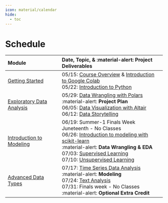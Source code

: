 ```yaml
---
icon: material/calendar
hide:
  - toc
---
```


# Schedule

| Module                                 | Date, Topic, & :material-alert: **Project Deliverables** |
| :------------------------------------- | :------------------------------------------------------- |
| [Getting Started](/getting-started)    | 05/15: [Course Overview](/syllabus/course-description) & [Introduction to Google Colab](/getting-started/colab)<br> 05/22: [Introduction to Python](/getting-started/python/)                                                                                                         |
| [Exploratory Data Analysis](/eda)      |  05/29: [Data Wrangling with Polars](/eda/data-wrangling)<br>    :material-alert: **Project Plan**<br> 06/05: [Data Visualization with Altair](/eda/data-visualization)<br> 06/12: [Data Storytelling](/eda/data_storytelling)                                                                            |
| [Introduction to Modeling](/modeling)  |  06/19: Summer-1 Finals Week Juneteenth - No Classes <br> 06/26: [Introduction to modeling with scikit-learn](/modeling/modeling_intro)<br>    :material-alert: **Data Wrangling & EDA** <br> 07/03: [Supervised Learning](/modeling/supervised)<br> 07/10: [Unsupervised Learning](/modeling/unsupervised) |
| [Advanced Data Types](/adv-data-types) |  07/17: [Time Series Data Analysis](/adv-data-types/time-series)<br>    :material-alert: **Modeling**<br> 07/24: [Text Analysis](/adv-data-types/text-analysis)<br> 07/31: Finals week - No Classes<br>     :material-alert: **Optional Extra Credit**                                               |
